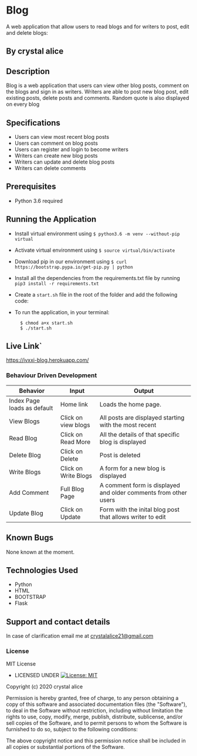 # Blog
A web application that allow users to read blogs and for writers to post, edit and delete blogs:

## By crystal alice

## Description
Blog is a web application that users can view other blog posts, comment on the blogs and sign in as writers. Writers are able to post new blog post, edit existing posts, delete posts and comments. Random quote is also displayed on every blog

## Specifications
* Users can view most recent blog posts
* Users can comment on blog posts
* Users can register and login to become writers
* Writers can create new blog posts
* Writers can update and delete blog posts
* Writers can delete comments

## Prerequisites
* Python 3.6 required

## Running the Application
* Install virtual environment using `$ python3.6 -m venv --without-pip virtual`
* Activate virtual environment using `$ source virtual/bin/activate`
* Download pip in our environment using `$ curl https://bootstrap.pypa.io/get-pip.py | python`
* Install all the dependencies from the requirements.txt file by running `pip3 install -r requirements.txt`
* Create a `start.sh` file in the root of the folder and add the following code:

* To run the application, in your terminal:

        $ chmod a+x start.sh
        $ ./start.sh
## Live Link`

https://ivxxi-blog.herokuapp.com/

### Behaviour Driven Development
| Behavior            | Input                         | Output                        |
| ------------------- | ----------------------------- | ----------------------------- |
| Index Page loads as default | Home link | Loads the home page. |
| View Blogs| Click on view blogs | All posts are displayed starting with the most recent|
| Read Blog | Click on Read More| All the details of that specific blog is displayed|
| Delete Blog | Click on Delete | Post is deleted|
| Write Blogs| Click on Write Blogs| A form for a new blog is displayed|
| Add Comment| Full Blog Page| A comment form is displayed and older comments from other users|
| Update Blog | Click on Update | Form with the inital blog post that allows writer to edit|




## Known Bugs
None known at the moment.

## Technologies Used
* Python
* HTML
* BOOTSTRAP
* Flask

## Support and contact details
In case of clarification email me at crystalalice21@gmail.com

### License
MIT License
* LICENSED UNDER  [![License: MIT](https://img.shields.io/badge/License-MIT-yellow.svg)](license/MIT)

Copyright (c) 2020 crystal alice

Permission is hereby granted, free of charge, to any person obtaining a copy of this software and associated documentation files (the "Software"), to deal in the Software without restriction, including without limitation the rights to use, copy, modify, merge, publish, distribute, sublicense, and/or sell copies of the Software, and to permit persons to whom the Software is furnished to do so, subject to the following conditions:

The above copyright notice and this permission notice shall be included in all copies or substantial portions of the Software.


